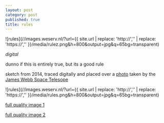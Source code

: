 ```yaml
---
layout: post
category: post
published: true
title: rules
---
```

![rules](//images.weserv.nl/?url={{ site.url | replace: 'http://','' | replace: 'https://','' }}/media/rulez.png&h=800&output=jpg&q=65bg=transparent)  
<!--more-->
<span class='date fr'>*digital*</span><br>
  
    
dunno if this is entirely true, but its a good rule  

sketch from 2014, traced digitally and placed over a [photo](https://webb.nasa.gov/content/multimedia/images.html) taken by the [James Webb Space Telesope](https://webb.nasa.gov/)
  
  
![rules](//images.weserv.nl/?url={{ site.url | replace: 'http://','' | replace: 'https://','' }}/media/rules.png&h=800&output=jpg&q=65bg=transparent)  

  
[full quality image 1](/media/rulez.png)
  
[full quality image 2](/media/rules.png)
